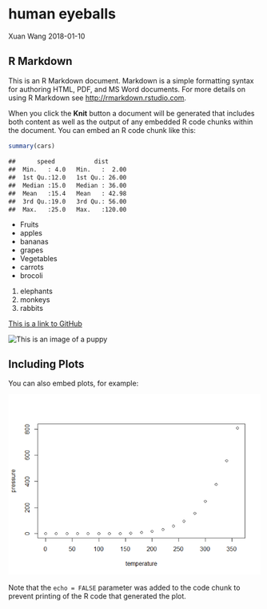 human eyeballs
================
Xuan Wang
2018-01-10

R Markdown
----------

This is an R Markdown document. Markdown is a simple formatting syntax for authoring HTML, PDF, and MS Word documents. For more details on using R Markdown see <http://rmarkdown.rstudio.com>.

When you click the **Knit** button a document will be generated that includes both content as well as the output of any embedded R code chunks within the document. You can embed an R code chunk like this:

``` r
summary(cars)
```

    ##      speed           dist       
    ##  Min.   : 4.0   Min.   :  2.00  
    ##  1st Qu.:12.0   1st Qu.: 26.00  
    ##  Median :15.0   Median : 36.00  
    ##  Mean   :15.4   Mean   : 42.98  
    ##  3rd Qu.:19.0   3rd Qu.: 56.00  
    ##  Max.   :25.0   Max.   :120.00

-   Fruits
-   apples
-   bananas
-   grapes
-   Vegetables
-   carrots
-   brocoli

1.  elephants
2.  monkeys
3.  rabbits

[This is a link to GitHub](https://github.com/xuanw01)

![This is an image of a puppy](http://cdn2-www.dogtime.com/assets/uploads/gallery/30-impossibly-cute-puppies/impossibly-cute-puppy-8.jpg)

Including Plots
---------------

You can also embed plots, for example:

![](human_eyeballs_files/figure-markdown_github/pressure-1.png)

Note that the `echo = FALSE` parameter was added to the code chunk to prevent printing of the R code that generated the plot.
